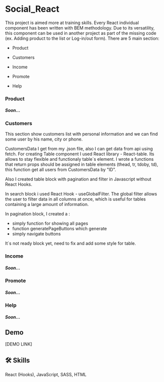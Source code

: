 
# Social_React

This project is aimed more at training skills. Every React individual component has been written with BEM methodology. Due to its versatility, this component can be used in another project as part of the missing code (ex. Adding product to the list or Log-in/out form). 
There are 5 main section:

 - Product 

 - Customers 

 - Income 

 - Promote 

 - Help

### Product
##### Soon...

### Customers
This section show customers list with personal information and we can find some user by his name, city or phone.

CustomersData I get from my .json file, also I can get data from api using fetch. For creating Table component I used React library - React-table. Its allows to stay flexible and functionaly table`s element. I wrote a functions that return props should be assigned in table elements (thead, tr, tdoby, td), this function get all users from CustomersData by "ID".

Also I created table block with pagination and filter in Javascript without React Hooks.

In search block i used React Hook - useGlobalFilter. The global filter allows the user to filter data in all columns at once, which is useful for tables containing a large amount of information.

In pagination block, I created a : 
- simply function for showing all pages 
- function generatePageButtons which generate
- simply navigate buttons

It`s not ready block yet, need to fix and add some style for table.

### Income
##### Soon...

### Promote
##### Soon...

### Help
##### Soon...


## Demo

[DEMO LINK]

## 🛠 Skills
React (Hooks), JavaScript, SASS, HTML

